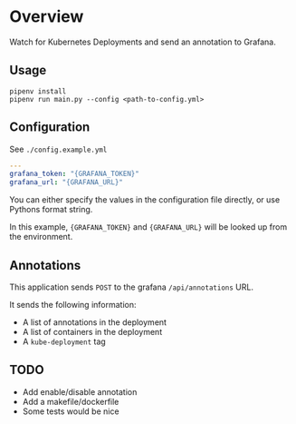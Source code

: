 # Overview

Watch for Kubernetes Deployments and send an annotation to Grafana.

## Usage

```
pipenv install
pipenv run main.py --config <path-to-config.yml>
```

## Configuration

See `./config.example.yml`

```yaml
---
grafana_token: "{GRAFANA_TOKEN}"
grafana_url: "{GRAFANA_URL}"
```

You can either specify the values in the configuration file directly, or use
Pythons format string.

In this example, `{GRAFANA_TOKEN}` and `{GRAFANA_URL}` will be looked up from the environment.

## Annotations

This application sends `POST` to the grafana `/api/annotations` URL.

It sends the following information:

- A list of annotations in the deployment
- A list of containers in the deployment
- A `kube-deployment` tag


## TODO 

- Add enable/disable annotation
- Add a makefile/dockerfile
- Some tests would be nice
